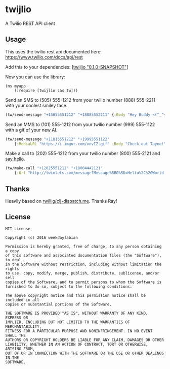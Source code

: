# twijlio

A Twilio REST API client

## Usage

This uses the twilio rest api documented here: https://www.twilio.com/docs/api/rest

Add this to your dependencies: [[twijlio "0.1.0-SNAPSHOT"]](https://clojars.org/twijlio)

Now you can use the library:
```
(ns myapp
	(:require [twijlio :as tw]))
```

Send an SMS to (505) 555-1212 from your twilio number (888) 555-2211 with your coolest smiley face.

```clojure
(tw/send-message "+15055551212" "+18885552211" {:Body "Hey Buddy <(^_^<)"})
```

Send an MMS to (101) 555-1212 from your twilio number (999) 555-1122 with a gif of your new AI.

```clojure
(tw/send-message "+11015551212" "+19995551122" 
	{:MediaURL "https://i.imgur.com/vnvIZ.gif" :Body "Check out Tayne!"}
```

Make a call to (202) 555-1212 from your twilio number (800) 555-2121 and [say hello](https://www.twilio.com/labs/twimlets/message).

```clojure
(tw/make-call "+12025551212" "+18004442121" 
	{:Url "http://twimlets.com/message?Message%5B0%5D=Hello%2C%20World!&"})
```

## Thanks

Heavily based on [rwillig/clj-dispatch.me](https://github.com/rwillig/clj-dispatch.me). Thanks Ray!

## License

```
MIT License

Copyright (c) 2016 weekdayfabian

Permission is hereby granted, free of charge, to any person obtaining a copy
of this software and associated documentation files (the "Software"), to deal
in the Software without restriction, including without limitation the rights
to use, copy, modify, merge, publish, distribute, sublicense, and/or sell
copies of the Software, and to permit persons to whom the Software is
furnished to do so, subject to the following conditions:

The above copyright notice and this permission notice shall be included in all
copies or substantial portions of the Software.

THE SOFTWARE IS PROVIDED "AS IS", WITHOUT WARRANTY OF ANY KIND, EXPRESS OR
IMPLIED, INCLUDING BUT NOT LIMITED TO THE WARRANTIES OF MERCHANTABILITY,
FITNESS FOR A PARTICULAR PURPOSE AND NONINFRINGEMENT. IN NO EVENT SHALL THE
AUTHORS OR COPYRIGHT HOLDERS BE LIABLE FOR ANY CLAIM, DAMAGES OR OTHER
LIABILITY, WHETHER IN AN ACTION OF CONTRACT, TORT OR OTHERWISE, ARISING FROM,
OUT OF OR IN CONNECTION WITH THE SOFTWARE OR THE USE OR OTHER DEALINGS IN THE
SOFTWARE.
```
